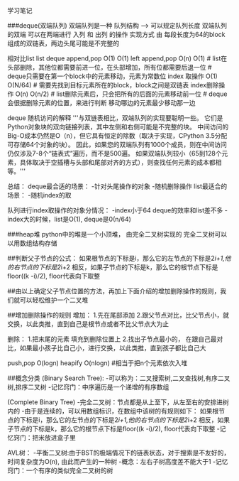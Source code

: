 学习笔记

###deque(双端队列)
双端队列是一种 队列结构 --> 可以规定队列长度
双端队列的双端 可以在两端进行 入列 和 出列 的操作
实现方式 由 每段长度为64的block组成的双链表，两边头尾可能是不完整的

相对比list
                     list           deque
append,pop           O(1)           O(1)
left append,pop      O(n)           O(1)    # list在头部删除，其他位都需要前进一位，在头部增加，所有位都需要后退一位
                                            # deque只需要在第一个block中的元素移动，元素为常数位
index 取操作         O(1)            O(N/64) # 需要先找到目标元素所在的block，block之间是双链表
index删除操作        O(n)            O(n/2)  # list删除元素后，只会把所有的后面的元素移动前一位
                                            # deque会很据删除元素的位置，来进行判断 移动哪边的元素最少移动那一边

deque 随机访问的解释
'''与双链表相比，双端队列的实现要聪明一些。 它们是Python对象块的双向链接列表，其中左侧和右侧可能是不完整的块。
中间访问的Big-O成本仍然是O（n），但它具有恒定的除数（取决于实现，CPython 3.5分配可存储64个对象的块）。 因此，如果您的双端队列有1000个成员，则在中间访问仍仅涉及7-8个“链表式”遍历，而不是500遍。 如果双端队列较小（65到128个元素，具体取决于空插槽与头部和尾部对齐的方式），则查找任何元素的成本都相等。'''

总结：
deque最合适的场景：
    -针对头尾操作的对象
    -随机删除操作
list最适合的场景：
    -随机index的取

队列进行index取操作的对象分情况：
    -index小于64 deque的效率和list差不多
    -index大的时候，list是O(1), deque是0(n/64)

###heap堆
python中的堆是一个小顶堆， 由完全二叉树实现的
完全二叉树可以以用数组结构存储

##判断父子节点的公式：
如果根节点的下标是i，那么它的左节点的下标是2*i+1,他的右节点的下标是2*i+2
相反，如果子节点的下标是k，那么它的根节点下标是floor((k -i)/2), floor代表向下取整

##由以上确定父子节点位置的方法，再加上下面介绍的增加删除操作的规则，我们就可以轻松维护一个二叉堆

##增加删除操作的规则
增加：
1.先在尾部添加
2.跟父节点对比，比父节点小，就交换，以此类推，直到自己是根节点或者不比父节点大为止

删除：
1.把末尾的元素 填充到删除位置上
2.找出子节点最小的， 在跟自己最对比，如果最小孩子比自己小，进行交换，以此类推，直到孩子都比自己大

push,pop      O(logn)
heapify       O(nlogn)    #相当于把n个元素依次入堆

##概念分类
(Binary Search Tree):
    -可以称为：二叉搜索树,二叉查找树,有序二叉树,排序二叉树
    -记忆窍门：中序遍历是一个递增的有序数组

(Complete Binary Tree)
    -完全二叉树：节点都是从上至下，从左至右的安排进树内的
    -由于是连续的，可以用数组标识，在数组中该树的有规则如下：
        如果根节点的下标是i，那么它的左节点的下标是2*i+1,他的右节点的下标是2*i+2
        相反，如果子节点的下标是k，那么它的根节点下标是floor((k -i)/2), floor代表向下取整
    -记忆窍门：把米放进盒子里

AVL树：
    -平衡二叉树:由于BST的极端情况下的链表状态，对于搜索是不友好的，时间复杂度为O(n), 由此而产生的一种树
    -概念：左右子树高度差不能大于1
    -记忆窍门：一个有序的类似完全二叉树的树



